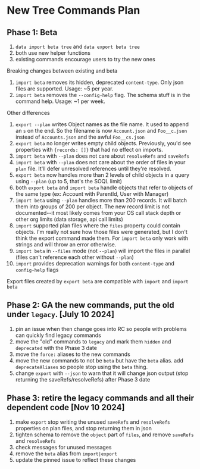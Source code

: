 # New Tree Commands Plan

## Phase 1: Beta

1. `data import beta tree` and `data export beta tree`
1. both use new helper functions
1. existing commands encourage users to try the new ones

Breaking changes between existing and beta

1. `import beta` removes its hidden, deprecated `content-type`. Only json files are supported. Usage: ~5 per year.
1. `import beta` removes the `--config-help` flag. The schema stuff is in the command help. Usage: ~1 per week.

Other differences

1. `export --plan` writes Object names as the file name. It used to append an `s` on the end. So the filename is now `Account.json` and `Foo__c.json` instead of `Accounts.json` and the awful `Foo__cs.json`
1. `export beta` no longer writes empty child objects. Previously, you'd see properties with `{records: []}` that had no effect on imports.
1. `import beta` with `--plan` does not care about `resolveRefs` and `saveRefs`
1. `import beta` with `--plan` does not care about the order of files in your `plan` file. It'll defer unresolved references until they're resolved.
1. `export beta` now handles more than 2 levels of child objects in a query using `--plan` (up to 5, that's the SOQL limit)
1. both `export beta` and `import beta` handle objects that refer to objects of the same type (ex: Account with ParentId, User with Manager)
1. `import beta` using `--plan` handles more than 200 records. It will batch them into groups of 200 per object. The new record limit is not documented--it most likely comes from your OS call stack depth or other org limits (data storage, api call limits)
1. `import` supported plan files where the `files` property could contain objects. I'm really not sure how those files were generated, but I don't think the export command made them. For `import beta` only work with strings and will throw an error otherwise.
1. `import beta` in `--files` mode (not `--plan`) will import the files in parallel (files can't reference each other without `--plan`)
1. `import` provides deprecation warnings for both `content-type` and `config-help` flags

Export files created by `export beta` are compatible with `import` and `import beta`

## Phase 2: GA the new commands, put the old under `legacy`. [July 10 2024]

1. pin an issue when then change goes into RC so people with problems can quickly find legacy commands
1. move the "old" commands to `legacy` and mark them `hidden` and `deprecated` with the Phase 3 date
1. move the `force:` aliases to the new commands
1. move the new commands to not be `beta` but have the `beta` alias. add `deprecateAliases` so people stop using the `beta` thing.
1. change `export` with `--json` to warn that it will change json output (stop returning the saveRefs/resolveRefs) after Phase 3 date

## Phase 3: retire the legacy commands and all their dependent code [Nov 10 2024]

1. make `export` stop writing the unused `saveRefs` and `resolveRefs` properties on plan files, and stop returning them in json
1. tighten schema to remove the `object` part of `files`, and remove `saveRefs` and `resolveRefs`
1. check messages for unused messages
1. remove the `beta` alias from `import|export`
1. update the pinned issue to reflect these changes

